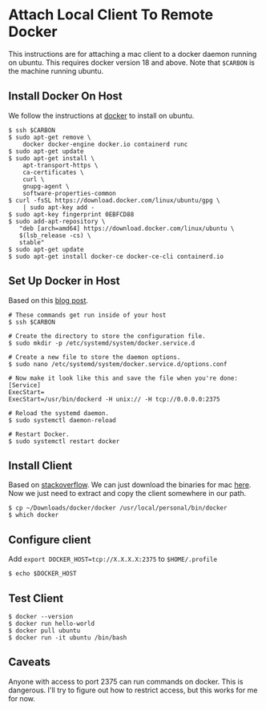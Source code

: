 # Attach Local Client To Remote Docker
This instructions are for attaching a mac client to a
docker daemon running on ubuntu. This requires docker
version 18 and above. Note that `$CARBON` is the machine
running ubuntu.

## Install Docker On Host
We follow the instructions at [docker][1] to install on ubuntu.

    $ ssh $CARBON
    $ sudo apt-get remove \
        docker docker-engine docker.io containerd runc
    $ sudo apt-get update
    $ sudo apt-get install \
        apt-transport-https \
        ca-certificates \
        curl \
        gnupg-agent \
        software-properties-common
    $ curl -fsSL https://download.docker.com/linux/ubuntu/gpg \
        | sudo apt-key add -
    $ sudo apt-key fingerprint 0EBFCD88
    $ sudo add-apt-repository \
       "deb [arch=amd64] https://download.docker.com/linux/ubuntu \
       $(lsb_release -cs) \
       stable"
    $ sudo apt-get update
    $ sudo apt-get install docker-ce docker-ce-cli containerd.io

## Set Up Docker in Host
Based on this [blog post][2].

    
    # These commands get run inside of your host
    $ ssh $CARBON
    
    # Create the directory to store the configuration file.
    $ sudo mkdir -p /etc/systemd/system/docker.service.d
    
    # Create a new file to store the daemon options.
    $ sudo nano /etc/systemd/system/docker.service.d/options.conf
    
    # Now make it look like this and save the file when you're done:
    [Service]
    ExecStart=
    ExecStart=/usr/bin/dockerd -H unix:// -H tcp://0.0.0.0:2375
    
    # Reload the systemd daemon.
    $ sudo systemctl daemon-reload
    
    # Restart Docker.
    $ sudo systemctl restart docker

## Install Client
Based on [stackoverflow][3]. We can just download the binaries
for mac [here][4]. Now we just need to extract and copy the
client somewhere in our path.

    $ cp ~/Downloads/docker/docker /usr/local/personal/bin/docker
    $ which docker

## Configure client
Add `export DOCKER_HOST=tcp://X.X.X.X:2375` to `$HOME/.profile`

    $ echo $DOCKER_HOST

## Test Client

    $ docker --version
    $ docker run hello-world
    $ docker pull ubuntu
    $ docker run -it ubuntu /bin/bash

## Caveats
Anyone with access to port 2375 can run commands on docker. This
is dangerous. I'll try to figure out how to restrict access, but
this works for me for now.

[1]: https://docs.docker.com/install/linux/docker-ce/ubuntu/
[2]: https://nickjanetakis.com/blog/docker-tip-73-connecting-to-a-remote-docker-daemon
[3]: https://stackoverflow.com/questions/38675925/is-it-possible-to-install-only-the-docker-cli-and-not-the-daemon
[4]: https://download.docker.com/mac/static/stable/x86_64/
